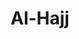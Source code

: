 ---
title: "Al-Hajj"
arabic: "الحج"
no: 22
arabic_no: ٢٢
ayah: 78
slug: al-hajj
prev: al-anbiya
next: al-muminun
---